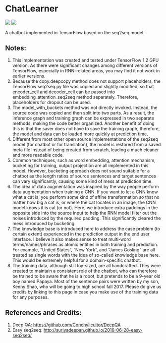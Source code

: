 # ChatLearner

![](https://img.shields.io/badge/python-3.5.2-brightgreen.svg) ![](https://img.shields.io/badge/tensorflow-1.2.0-yellowgreen.svg)

A chatbot implemented in TensorFlow based on the seq2seq model.

## Notes:
1. This implementation was created and tested under TensorFlow 1.2 GPU version. As there were significant changes among different versions of TensorFlow, especially in RNN-related areas, you may find it not work in earlier versions.
2. Because the copy.deepcopy method does not support placeholders, the TensorFlow seq2seq.py file was copied and slightly modified, so that encoder_cell and decoder_cell can be passed into embedding_attention_seq2seq method separately. Therefore, placeholders for dropout can be used.
3. The model_with_buckets method was not directly invoked. Instead, the source code was copied and then split into two parts. As a result, the inference graph and training graph can be expressed in two separate methods, making the code better organized. Another benefit of doing this is that the saver does not have to save the training graph, therefore, the model and data can be loaded more quickly at prediction time.
4. Different from most other open source implementations of the seq2seq model (for chatbot or for translation), the model is restored from a saved meta file instead of being created from scratch, leading a much cleaner and more readable code.
5. Common techniques, such as word embedding, attention mechanism, bucketing for training, output projection are all implemented in this model. However, bucketing approach does not sound suitable for a chatbot as the length ratios of source sentences and target sentences can vary significantly, causing some kind of mess at prediction time.
6. The idea of data augmentation was inspired by the way people perform data augmentation when training a CNN. If you want to let a CNN know what a cat is, you perform some kind of affine transformation so that no matter how big a cat is, or where the cat locates in an image, the CNN model knows it is cat (or not). Here, we introduce extra paddings in the opposite side into the source input to help the RNN model filter out the noises introduced by the required padding. This significantly cleared the mess introduced by bucketing.
7. The knowledge base is introduced here to address the case problem (to certain extent) experienced in the prediction output in the end user interface. I believe it also makes sense to treat multi-word terms/names/phrases as atomic entities in both training and prediction. For example, “United States”, “New York”, and “James Gosling” are all treated as single words with the idea of so-called knowledge base here. This would be extremely helpful for a domain-specific chatbot.
8. The training data, although still toy-sized, are all handcrafted. They were created to maintain a consistent role of the chatbot, who can therefore be trained to be aware that he is a robot, but pretends to be a 9-year old boy named Papaya. Most of the sentence pairs were written by my son, Kenny Shao, who will be going to high school fall 2017. Please do give us credits by linking to this page in case you make use of the training data for any purposes.

## References and Credits:
1. Deep QA: https://github.com/Conchylicultor/DeepQA
2. Easy seq2seq: http://suriyadeepan.github.io/2016-06-28-easy-seq2seq/
